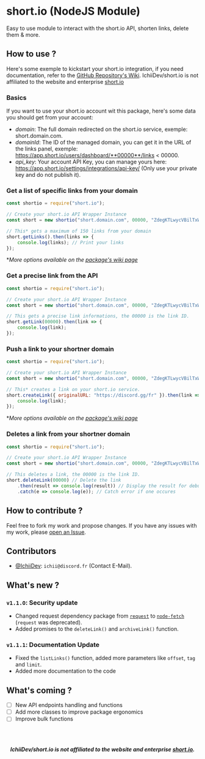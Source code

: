 # short.io (NodeJS Module)
Easy to use module to interact with the short.io API, shorten links, delete them & more.
## How to use ?
Here's some exemple to kickstart your short.io integration, if you need documentation, refer to the [GitHub Repository's Wiki](https://github.com/IchiiDev/short.io/wiki).
IchiiDev/short.io is not affiliated to the website and enterprise [short.io](https://short.io)

### Basics
If you want to use your short.io account wit this package, here's some data you should get from your account:

- *domain*: The full domain redirected on the short.io service, exemple: short.domain.com.
- *domainId*: The ID of the managed domain, you can get it in the URL of the links panel, exemple: https://app.short.io/users/dashboard/**00000**/links < 00000.
- *api_key*: Your account API Key, you can manage yours here: https://app.short.io/settings/integrations/api-key/ (Only use your private key and do not publish it).

### Get a list of specific links from your domain
```js
const shortio = require("short.io");

// Create your short.io API Wrapper Instance
const short = new shortio("short.domain.com", 00000, "ZdegKTLwycVBilTxW77hY8Zq4utAn7Xk");

// This* gets a maximum of 150 links from your domain
short.getLinks().then(links => {
    console.log(links); // Print your links
});
```
**More options available on the [package's wiki page](https://github.com/IchiiDev/short.io/wiki)*
### Get a precise link from the API
```js
const shortio = require("short.io");

// Create your short.io API Wrapper Instance
const short = new shortio("short.domain.com", 00000, "ZdegKTLwycVBilTxW77hY8Zq4utAn7Xk");

// This gets a precise link informations, the 00000 is the link ID.
short.getLink(00000).then(link => {
    console.log(link);
});
```
### Push a link to your shortner domain
```js
const shortio = require("short.io");

// Create your short.io API Wrapper Instance
const short = new shortio("short.domain.com", 00000, "ZdegKTLwycVBilTxW77hY8Zq4utAn7Xk");

// This* creates a link on your short.io service.
short.createLink({ originalURL: "https://discord.gg/fr" }).then(link => {
    console.log(link);
});
```
**More options available on the [package's wiki page](https://github.com/IchiiDev/short.io/wiki)*
### Deletes a link from your shortner domain
```js
const shortio = require("short.io");

// Create your short.io API Wrapper Instance
const short = new shortio("short.domain.com", 00000, "ZdegKTLwycVBilTxW77hY8Zq4utAn7Xk");

// This deletes a link, the 00000 is the link ID.
short.deleteLink(00000) // Delete the link
    .then(result => console.log(result)) // Display the result for debug
    .catch(e => console.log(e)); // Catch error if one occures
```
## How to contribute ?
Feel free to fork my work and propose changes. If you have any issues with my work, please [open an Issue](https://github.com/IchiiDev/short.io/issues).

## Contributors
- [@IchiiDev](https://github.com/IchiiDev): `ichii@discord.fr` (Contact E-Mail).


## What's new ?
### `v1.1.O`: Security update
- Changed request dependency package from [`request`](https://npmjs.com/package/request) to [`node-fetch`](https://npmjs.com/package/node-fetch) (`request` was deprecated).
- Added promises to the `deleteLink()` and `archiveLink()` function.
### `v1.1.1`: Documentation Update
- Fixed the `listLinks()` function, added more parameters like `offset`, `tag` and `limit`.
- Added more documentation to the code
## What's coming ?
- [ ] New API endpoints handling and functions
- [ ] Add more classes to improve package ergonomics 
- [ ] Improve bulk functions

<br/><br/>
<p align="center"><strong><i>IchiiDev/short.io is not affiliated to the website and enterprise <a href="" target="_blank">short.io</a>.</i></strong></p>
